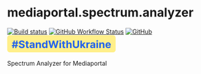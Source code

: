 # mediaportal.spectrum.analyzer
[![Build status](https://ci.appveyor.com/api/projects/status/69bmaxy495jc6tgy/branch/master?svg=true)](https://ci.appveyor.com/project/andrewjswan79536/mediaportal-spectrum-analyzer/branch/master)
[![GitHub Workflow Status](https://img.shields.io/github/actions/workflow/status/andrewjswan/mediaportal.spectrum.analyzer/build.yml?logo=github)](https://github.com/andrewjswan/mediaportal.spectrum.analyzer/actions)
[![GitHub](https://img.shields.io/github/license/andrewjswan/mediaportal.spectrum.analyzer?color=blue)](https://github.com/andrewjswan/mediaportal.spectrum.analyzer/blob/master/LICENSE)
[![StandWithUkraine](https://raw.githubusercontent.com/vshymanskyy/StandWithUkraine/main/badges/StandWithUkraine.svg)](https://github.com/vshymanskyy/StandWithUkraine/blob/main/docs/README.md)

Spectrum Analyzer for Mediaportal
